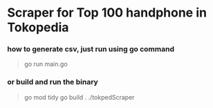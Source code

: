 # Scraper for Top 100 handphone in Tokopedia

### how to generate csv, just run using go command

> go run main.go

### or build and run the binary

> go mod tidy
> go build .
> ./tokpedScraper